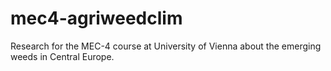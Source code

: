 # mec4-agriweedclim
Research for the MEC-4 course at University of Vienna about the emerging weeds in Central Europe.
